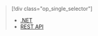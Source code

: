 > [!div class="op_single_selector"]
> * [.NET](../articles/media-services/media-services-dotnet-connect_programmatically.md)
> * [REST API](../articles/media-services/media-services-rest-connect_programmatically.md)
> 
> 

<!---HONumber=Oct15_HO3-->